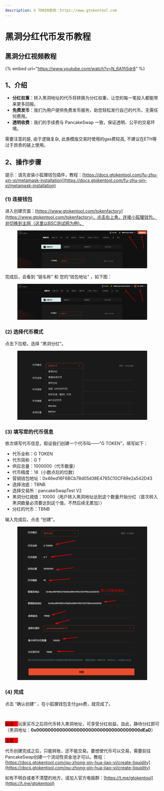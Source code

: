```yaml
---
description: G TOKEN官网：https://www.gtokentool.com
---
```


# 黑洞分红代币发币教程

## 黑洞分红视频教程

{% embed url="https://www.youtube.com/watch?v=N_6A1fiSdr8" %}

## 1、介绍

* **分红权重**：转入黑洞地址的代币将转换为分红权重，让您的每一笔投入都能带来更多回报。
* **免费发币**：我们为用户提供免费发币服务，助您轻松发行自己的代币，无需任何费用。
* **透明收费**：我们的手续费与 PancakeSwap 一致，保证透明、公平的交易环境。

&#x20;需要注意的是, 由于逻辑复杂, 此类模版交易时使用的gas费较高, 不建议在ETH等过于昂贵的链上使用。

## 2、操作步骤

提示：请先安装小狐狸钱包插件，教程：[https://docs.gtokentool.com/fu-zhu-xin-xi/metamask-installation](https://docs.gtokentool.com/fu-zhu-xin-xi/metamask-installation)

### (1) 连接钱包

进入创建页面：[https://www.gtokentool.com/tokenfactory](https://www.gtokentool.com/tokenfactory)，点击右上角，连接小狐狸钱包，并切换到主网（这里以BSC测试网为例)。

<figure><img src="../.gitbook/assets/image (122).png" alt=""><figcaption></figcaption></figure>

完成后，会看到 “链名称” 和 您的“钱包地址” ，如下图：

<figure><img src="../.gitbook/assets/image (123).png" alt=""><figcaption></figcaption></figure>

### (2) 选择代币模式

点击下拉框，选择 “黑洞分红”。

<figure><img src="../.gitbook/assets/image (91).png" alt=""><figcaption></figcaption></figure>

### (3) 填写您的代币信息

依次填写代币信息，假设我们创建一个代币叫——“G TOKEN”，填写如下：

* 代币全称：G TOKEN
* 代币简称：G T
* 供应总量：1000000（代币数量）
* 代币精度：18（小数点后的位数）
* 营销钱包地址：0x46ed16F6BCb78d05d38E4765C10CF89e2a542D43
* 选择池底：TBNB
* 选择交易所：pancakeSwapTest V2
* 黑洞分红阈值：10000（用户转入黑洞地址达到这个数量开始分红（首次转入黑洞数量必须要达到这个值，不然后续无累加））
* 分红的代币：TBNB

输入完成后，点击 “创建”。

<figure><img src="../.gitbook/assets/000 (13).jpg" alt=""><figcaption></figcaption></figure>

### (4) 完成

点击 “确认创建” ，在小狐狸钱包支付gas费，就完成了。

<figure><img src="https://lh7-us.googleusercontent.com/2gPB4235RA3JrxC7b2iAyy4Catfo71ipNYMGr_eKbHXgo6DmWEGozyuW-e7MgEyjbwFY2GmzgERXwGC-bwJkpapgVVb6pHep93nyDNYoxHq9q46sBgH-DDu1diIIRMlI3dN2yuJZxHe2x36mItxy6H8" alt=""><figcaption></figcaption></figure>

<mark style="background-color:red;">玩法：</mark>玩家买币之后将代币转入黑洞地址，可享受分红权益，自此，静待分红即可（黑洞地址：**0x000000000000000000000000000000000000dEaD**）

<mark style="background-color:red;">注意：</mark>

代币创建完成之后，只能转账，还不能交易。要想使代币可以交易，需要前往PancakeSwap创建一个流动性资金池才可以。教程：[https://docs.gtokentool.com/qu-zhong-xin-hua-jiao-yi/create-liquidity](https://docs.gtokentool.com/qu-zhong-xin-hua-jiao-yi/create-liquidity)



如有不明白或者不清楚的地方，请加入官方电报群：[https://t.me/gtokentool](https://t.me/gtokentool)
